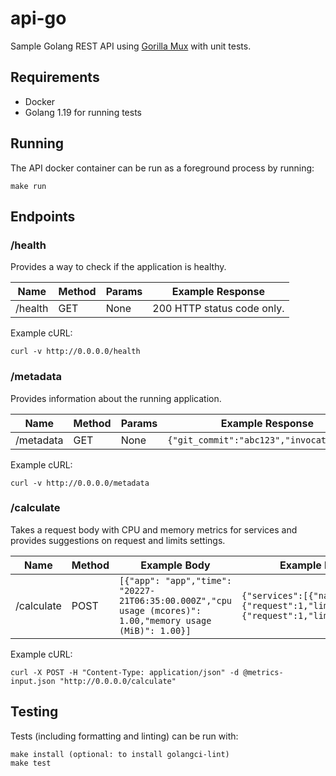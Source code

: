 # api-go

Sample Golang REST API using [Gorilla Mux](https://github.com/gorilla/mux) with unit tests.

## Requirements

* Docker
* Golang 1.19 for running tests

## Running

The API docker container can be run as a foreground process by running:

```
make run
```

## Endpoints

### /health

Provides a way to check if the application is healthy.

| Name        | Method       | Params | Example Response          |
| ----------- | ------------ | -------| ------------------------- |
| /health     | GET          | None   | 200 HTTP status code only. |

Example cURL:

```
curl -v http://0.0.0.0/health
```

### /metadata

Provides information about the running application.

| Name        | Method       | Params | Example Response          |
| ----------- | ------------ | -------| ------------------------- |
| /metadata   | GET          | None   | `{"git_commit":"abc123","invocations":1}` |

Example cURL:

```
curl -v http://0.0.0.0/metadata
```

### /calculate

Takes a request body with CPU and memory metrics for services and provides suggestions on
request and limits settings.

| Name        | Method       | Example Body | Example Response          |
| ----------- | ------------ | -------------| ------------------------- |
| /calculate  | POST         | `[{"app": "app","time": "20227-21T06:35:00.000Z","cpu usage (mcores)": 1.00,"memory usage (MiB)": 1.00}]` | `{"services":[{"name":"app","cpu":{"request":1,"limit":2},"memory":{"request":1,"limit":2}}]}` |

Example cURL:

```
curl -X POST -H "Content-Type: application/json" -d @metrics-input.json "http://0.0.0.0/calculate"
```

## Testing

Tests (including formatting and linting) can be run with:

```
make install (optional: to install golangci-lint)
make test
```
